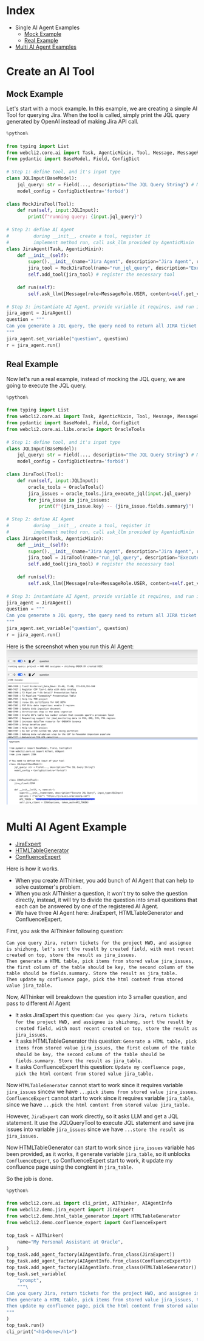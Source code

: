 # Index
* Single AI Agent Examples
    * [Mock Example](#mock-example)
    * [Real Example](#real-example)
* [Multi AI Agent Examples](#multi-ai-agent-example)


# Create an AI Tool
## Mock Example
Let's start with a mock example. In this example, we are creating a simple AI Tool for querying Jira. When the tool is called, simply print the JQL query generated by OpenAI instead of making Jira API call.

```python
%python%

from typing import List
from webcli2.core.ai import Task, AgenticMixin, Tool, Message, MessageRole
from pydantic import BaseModel, Field, ConfigDict

# Step 1: define tool, and it's input type
class JQLInput(BaseModel):
    jql_query: str = Field(..., description="The JQL Query String") # Make the description easy to understand by LLM
    model_config = ConfigDict(extra='forbid')

class MockJiraTool(Tool):
    def run(self, input:JQLInput):
        print(f"running query: {input.jql_query}")

# Step 2: define AI Agent
#         during __init__, create a tool, register it
#         implement method run, call ask_llm provided by AgenticMixin
class JiraAgent(Task, AgenticMixin):
    def __init__(self):
        super().__init__(name="Jira Agent", description="Jira Agent", requires=["question"])
        jira_tool = MockJiraTool(name="run_jql_query", description="Execute JQL Query", input_type=JQLInput)
        self.add_tool(jira_tool) # register the necessary tool

    def run(self):
        self.ask_llm([Message(role=MessageRole.USER, content=self.get_variable("question"))])

# Step 3: instantiate AI Agent, provide variable it requires, and run it 
jira_agent = JiraAgent()
question = """
Can you generate a JQL query, the query need to return all JIRA ticket for project HWD, and assignee is shizhong, let's sort the result by created field, with most recent created on top. Use the provided tool to fetch data.
"""
jira_agent.set_variable("question", question)
r = jira_agent.run()
```

## Real Example
Now let's run a real example, instead of mocking the JQL query, we are going to execute the JQL query.

```python
%python%

from typing import List
from webcli2.core.ai import Task, AgenticMixin, Tool, Message, MessageRole
from pydantic import BaseModel, Field, ConfigDict
from webcli2.core.ai.libs.oracle import OracleTools

# Step 1: define tool, and it's input type
class JQLInput(BaseModel):
    jql_query: str = Field(..., description="The JQL Query String") # Make the description easy to understand by LLM
    model_config = ConfigDict(extra='forbid')

class JiraTool(Tool):
    def run(self, input:JQLInput):
        oracle_tools = OracleTools()
        jira_issues = oracle_tools.jira_execute_jql(input.jql_query)
        for jira_issue in jira_issues:
            print(f"{jira_issue.key} -- {jira_issue.fields.summary}")

# Step 2: define AI Agent
#         during __init__, create a tool, register it
#         implement method run, call ask_llm provided by AgenticMixin
class JiraAgent(Task, AgenticMixin):
    def __init__(self):
        super().__init__(name="Jira Agent", description="Jira Agent", requires=["question"])
        jira_tool = JiraTool(name="run_jql_query", description="Execute JQL Query", input_type=JQLInput)
        self.add_tool(jira_tool) # register the necessary tool

    def run(self):
        self.ask_llm([Message(role=MessageRole.USER, content=self.get_variable("question"))])

# Step 3: instantiate AI Agent, provide variable it requires, and run it 
jira_agent = JiraAgent()
question = """
Can you generate a JQL query, the query need to return all JIRA ticket for project HWD, and assignee is shizhong, let's sort the result by created field, with most recent created on top. Use the provided tool to fetch data.
"""
jira_agent.set_variable("question", question)
r = jira_agent.run()
```

Here is the screenshot when you run this AI Agent:
![Screenshot](ai-agent-01.png "Screenshot")



# Multi AI Agent Example

* [JiraExpert](https://github.com/stonezhong/webcli/blob/master/src/webcli2/demo/jira_expert.py)
* [HTMLTableGenerator](https://github.com/stonezhong/webcli/blob/master/src/webcli2/demo/html_table_generator.py)
* [ConfluenceExpert](https://github.com/stonezhong/webcli/blob/master/src/webcli2/demo/confluence_expert.py)

Here is how it works.
* When you create AIThinker, you add bunch of AI Agent that can help to solve customer's problem.
* When you ask AIThinker a question, it won't try to solve the question directly, instead, it will try to divide the question into small questions that each can be answered by one of the registered AI Agent.
* We have three AI Agent here: JiraExpert, HTMLTableGenerator and ConfluenceExpert.

First, you ask the AIThinker following question: 
```
Can you query Jira, return tickets for the project HWD, and assignee is shizhong, let's sort the result by created field, with most recent created on top, store the result as jira_issues.
Then generate a HTML table, pick items from stored value jira_issues, the first column of the table should be key, the second column of the table should be fields.summary. Store the result as jira_table.
Then update my confluence page, pick the html content from stored value jira_table.
```

Now, AIThinker will breakdown the question into 3 smaller question, and pass to different AI Agent

- It asks JiraExpert this question: `Can you query Jira, return tickets for the project HWD, and assignee is shizhong, sort the result by created field, with most recent created on top, store the result as jira_issues.`
- It asks HTMLTableGenerator this question: `Generate a HTML table, pick items from stored value jira_issues, the first column of the table should be key, the second column of the table should be fields.summary. Store the result as jira_table.`
- It asks ConfluenceExpert this question: `Update my confluence page, pick the html content from stored value jira_table.`

Now `HTMLTableGenerator` cannot start to work since it requires variable `jira_issues` sincew we have `...pick items from stored value jira_issues`.
`ConfluenceExpert` cannot start to work since it requires variable `jira_table`, since we have `...pick the html content from stored value jira_table.`

However, `JiraExpert` can work directly, so it asks LLM and get a JQL statement. It use the JQLQueryTool to execute JQL statement and save jira issues into variable `jira_issues` since we have `...store the result as jira_issues.`

Now HTMLTableGenerator can start to work since `jira_issues` variable has been provided, as it works, it generate variable `jira_table`, so it unblocks `ConfluenceExpert`, so ConfluenceExpert start to work, it update my confluence page using the congtent in `jira_table`. 

So the job is done.

```python
%python%

from webcli2.core.ai import cli_print, AIThinker, AIAgentInfo
from webcli2.demo.jira_expert import JiraExpert
from webcli2.demo.html_table_generator import HTMLTableGenerator
from webcli2.demo.confluence_expert import ConfluenceExpert

top_task = AIThinker(
    name="My Personal Assistant at Oracle", 
)
top_task.add_agent_factory(AIAgentInfo.from_class(JiraExpert))
top_task.add_agent_factory(AIAgentInfo.from_class(ConfluenceExpert))
top_task.add_agent_factory(AIAgentInfo.from_class(HTMLTableGenerator))
top_task.set_variable(
    "prompt", 
    """\
Can you query Jira, return tickets for the project HWD, and assignee is shizhong, let's sort the result by created field, with most recent created on top, store the result as jira_issues.
Then generate a HTML table, pick items from stored value jira_issues, the first column of the table should be key, the second column of the table should be fields.summary. Store the result as jira_table.
Then update my confluence page, pick the html content from stored value jira_table.
"""
)
top_task.run()
cli_print("<h1>Done</h1>")
```

